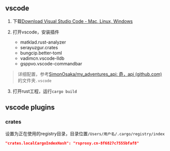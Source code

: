 ## vscode
1. 下载[Download Visual Studio Code - Mac, Linux, Windows](https://code.visualstudio.com/Download)

2. 打开vscode，安装插件
   - matklad.rust-analyzer
   - serayuzgur.crates
   - bungcip.better-toml
   - vadimcn.vscode-lldb
   - gsppvo.vscode-commandbar
> 详细配置，参考[SimonOsaka/my_adventures_api: 奇，api (github.com)](https://github.com/SimonOsaka/my_adventures_api)的文件夹`.vscode`
3. 打开rust工程，运行`cargo build`

## vscode plugins
### crates
设置为正在使用的registry目录，目录位置`/Users/用户名/.cargo/registry/index`
```json
"crates.localCargoIndexHash": "rsproxy.cn-8f6827c7555bfaf8"
```

